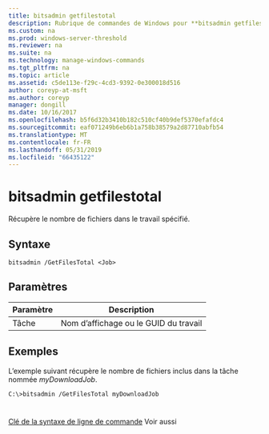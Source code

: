 ```yaml
---
title: bitsadmin getfilestotal
description: Rubrique de commandes de Windows pour **bitsadmin getfilestotal** -récupère le nombre de fichiers dans le travail spécifié.
ms.custom: na
ms.prod: windows-server-threshold
ms.reviewer: na
ms.suite: na
ms.technology: manage-windows-commands
ms.tgt_pltfrm: na
ms.topic: article
ms.assetid: c5de113e-f29c-4cd3-9392-0e300018d516
author: coreyp-at-msft
ms.author: coreyp
manager: dongill
ms.date: 10/16/2017
ms.openlocfilehash: b5f6d32b3410b182c510cf40b9def5370efafdc4
ms.sourcegitcommit: eaf071249b6eb6b1a758b38579a2d87710abfb54
ms.translationtype: MT
ms.contentlocale: fr-FR
ms.lasthandoff: 05/31/2019
ms.locfileid: "66435122"
---
```

# <a name="bitsadmin-getfilestotal"></a>bitsadmin getfilestotal



Récupère le nombre de fichiers dans le travail spécifié.

## <a name="syntax"></a>Syntaxe

```
bitsadmin /GetFilesTotal <Job>
```

## <a name="parameters"></a>Paramètres

|Paramètre|Description|
|---------|-----------|
|Tâche|Nom d’affichage ou le GUID du travail|

## <a name="BKMK_examples"></a>Exemples

L’exemple suivant récupère le nombre de fichiers inclus dans la tâche nommée *myDownloadJob*.
```
C:\>bitsadmin /GetFilesTotal myDownloadJob
```

# #

[Clé de la syntaxe de ligne de commande](command-line-syntax-key.md) Voir aussi